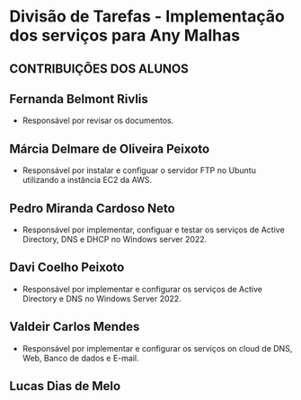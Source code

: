 # Divisão de Tarefas - Implementação dos serviços para Any Malhas
## CONTRIBUIÇÕES DOS ALUNOS

## Fernanda Belmont Rivlis
 - Responsável por revisar os documentos.

 ## Márcia Delmare de Oliveira Peixoto  
- Responsável por instalar e configuar o servidor FTP no Ubuntu utilizando a instância EC2 da AWS.

 ## Pedro Miranda Cardoso Neto  
- Responsável por implementar, configuar e testar os serviços de Active Directory, DNS e DHCP no Windows server 2022.

## Davi Coelho Peixoto
- Responsável por implementar e configurar os serviços de Active Directory e DNS no Windows Server 2022.


## Valdeir Carlos Mendes
- Responsável por implementar e configurar os serviços on cloud de DNS, Web, Banco de dados e E-mail.


## Lucas Dias de Melo

  
